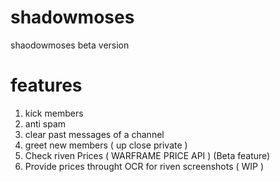 # shadowmoses
shaodowmoses beta version
 # features 
 1. kick members
 2. anti spam
 3. clear past messages of a channel 
 4. greet new members ( up close private )
 5. Check riven Prices ( WARFRAME PRICE API ) (Beta feature) 
 6. Provide prices throught OCR for riven screenshots ( WIP )
